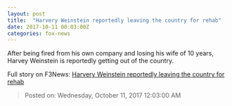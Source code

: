 ```yaml
---
layout: post
title:  "Harvery Weinstein reportedly leaving the country for rehab"
date: 2017-10-11 00:03:00Z
categories: fox-news
---
```


After being fired from his own company and losing his wife of 10 years, Harvey Weinstein is reportedly getting out of the country.


Full story on F3News: [Harvery Weinstein reportedly leaving the country for rehab](http://www.f3nws.com/n/VzG4DE)

> Posted on: Wednesday, October 11, 2017 12:03:00 AM
